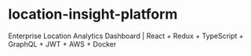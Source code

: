 # location-insight-platform
Enterprise Location Analytics Dashboard | React + Redux + TypeScript + GraphQL + JWT + AWS + Docker
